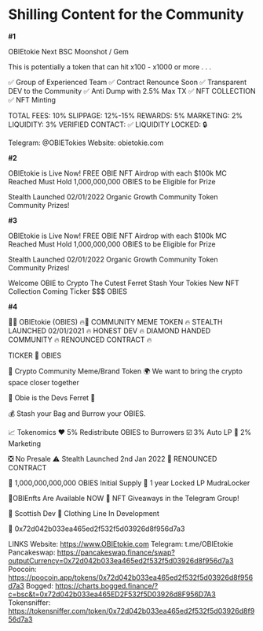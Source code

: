 # Shilling Content for the Community

**#1**

OBIEtokie
Next BSC Moonshot / Gem

This is potentially a token that can hit x100 - x1000 or more . . .

✅ Group of Experienced Team
✅ Contract Renounce Soon
✅ Transparent DEV to the Community 
✅ Anti Dump with 2.5% Max TX
✅ NFT COLLECTION
✅ NFT Minting

TOTAL FEES:                  10%
SLIPPAGE:                       12%-15%
REWARDS:                      5%
MARKETING:                  2%
LIQUIDITY:                      3%
VERIFIED CONTACT: ✅
LIQUIDITY LOCKED:  🔒

Telegram: @OBIETokies
Website: obietokie.com

**#2**

OBIEtokie is Live Now!
FREE OBIE NFT Airdrop with each $100k MC Reached
Must Hold 1,000,000,000 OBIES to be Eligible for Prize

Stealth Launched 02/01/2022
Organic Growth Community Token
Community Prizes!

**#3**

OBIEtokie is Live Now!
FREE OBIE NFT Airdrop with each $100k MC Reached
Must Hold 1,000,000,000 OBIES to be Eligible for Prize

Stealth Launched 02/01/2022
Organic Growth Community Token
Community Prizes!

Welcome OBIE to Crypto
The Cutest Ferret
Stash Your Tokies
New NFT Collection Coming
Ticker $$$ OBIES

**#4**

🦦🔥 OBIEtokie (OBIES) 🔥🦦 COMMUNITY MEME TOKEN 🔥 STEALTH LAUNCHED 02/01/2021 🔥 HONEST DEV 🔥 DIAMOND HANDED COMMUNITY 🔥 RENOUNCED CONTRACT 🔥 

TICKER 🚀 OBIES

💛 Crypto Community Meme/Brand Token
🌍 We want to bring the crypto space closer together

🦦 Obie is the Devs Ferret 🦦

💰 Stash your Bag and Burrow your OBIES.

📈 Tokenomics
❤️ 5% Redistribute OBIES to Burrowers
☑️ 3% Auto LP
📣 2% Marketing

❎ No Presale 
⚠️ Stealth Launched 2nd Jan 2022
🚫 RENOUNCED CONTRACT

💞 1,000,000,000,000 OBIES Initial Supply
🔐 1 year Locked LP MudraLocker


🦦OBIEnfts Are Available NOW 
📢 NFT Giveaways in the Telegram Group! 

🏴󠁧󠁢󠁳󠁣󠁴󠁿 Scottish Dev
🚀 Clothing Line In Development

📇 0x72d042b033ea465ed2f532f5d03926d8f956d7a3

LINKS
Website: https://www.OBIEtokie.com
Telegram: t.me/OBIEtokie
Pancakeswap: https://pancakeswap.finance/swap?outputCurrency=0x72d042b033ea465ed2f532f5d03926d8f956d7a3
Poocoin: https://poocoin.app/tokens/0x72d042b033ea465ed2f532f5d03926d8f956d7a3
Bogged: https://charts.bogged.finance/?c=bsc&t=0x72d042b033ea465ED2F532f5D03926d8F956D7A3
Tokensniffer: https://tokensniffer.com/token/0x72d042b033ea465ed2f532f5d03926d8f956d7a3
